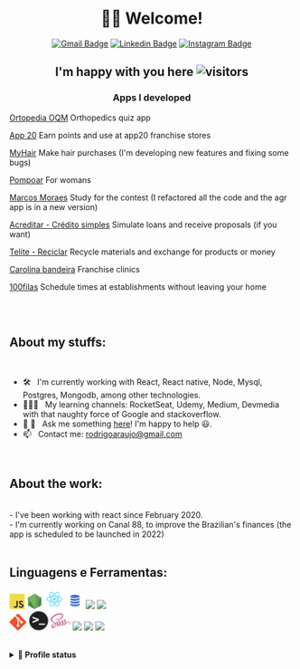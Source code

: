 <span align="center">

# 👋🏽 Welcome!

[![Gmail Badge](https://img.shields.io/badge/Gmail-D14836?style=for-the-badge&logo=gmail&logoColor=white)](rodrigoaraujo@gmail.com)
[![Linkedin Badge](https://img.shields.io/badge/LinkedIn-0077B5?style=for-the-badge&logo=linkedin&logoColor=white)](https://www.linkedin.com/in/rodrigo-g-araujo/)
[![Instagram Badge](https://img.shields.io/badge/Instagram-E4405F?style=for-the-badge&logo=instagram&logoColor=white)](https://www.instagram.com/rodrigogomes_araujo/)
</span>

## I'm happy with you here  ![visitors](https://visitor-badge.glitch.me/badge?page_id=rodrigogaraujo)

### Apps I developed
<p align="left">
 <a href="https://play.google.com/store/apps/details?id=com.apportopedia" target="_blank">Ortopedia OQM</a>
 Orthopedics quiz app
</p>
<p align="left">
 <a href="https://play.google.com/store/apps/details?id=com.app20" target="_blank">App 20</a> Earn points and use at app20 franchise stores
</p>
<p align="left">
 <a href="https://play.google.com/store/apps/details?id=com.myhairapp" target="_blank">MyHair</a> Make hair purchases (I'm developing new features and fixing some bugs)
</p>
<p align="left">
 <a href="https://play.google.com/store/apps/details?id=com.pompuarapp" target="_blank">Pompoar</a> For womans
</p>
<p align="left">
 <a href="https://play.google.com/store/apps/details?id=com.marcosmoraes" target="_blank">Marcos Moraes</a> Study for the contest (I refactored all the code and the agr app is in a new version)
</p>
<p align="left">
 <a href="https://play.google.com/store/apps/details?id=com.finnancierappacreditar" target="_blank">Acreditar - Crédito simples</a> Simulate loans and receive proposals (if you want)
</p>
<p align="left">
 <a href="https://play.google.com/store/apps/details?id=com.appreciclar" target="_blank">Telite - Reciclar</a> Recycle materials and exchange for products or money
</p>
<p align="left">
 <a href="https://play.google.com/store/apps/details?id=com.carolina_bandeira_pacientes" target="_blank">Carolina bandeira</a> Franchise clinics
</p>
<p align="left">
 <a href="https://play.google.com/store/apps/details?id=com.cemfilas.cemfilas" target="_blank">100filas</a> Schedule times at establishments without leaving your home
</p>
<br />

<br />

<span align="left">

## About my stuffs:

<br />

- 🛠 &nbsp; I'm currently working with React, React native, Node, Mysql, Postgres, Mongodb, among other technologies.<br />
- 👦🏽‍💻 &nbsp; My learning channels: RocketSeat, Udemy, Medium, Devmedia with that naughty force of Google and stackoverflow.<br/>
- 💬 💌 &nbsp; Ask me something [here](https://github.com/rodrigogaraujo/rodrigogaraujo/issues/1)! I'm happy to help 😃.<br/>
- 📫 &nbsp; Contact me: rodrigoaraujo@gmail.com

<br />

## About the work:

<br />
- I've been working with react since February 2020. <br />
- I'm currently working on Canal 88, to improve the Brazilian's finances (the app is scheduled to be launched in 2022)  <br />

<br />

## Linguagens e Ferramentas:

<code><img height="27" src="https://raw.githubusercontent.com/github/explore/80688e429a7d4ef2fca1e82350fe8e3517d3494d/topics/javascript/javascript.png" alt="javascript"></code>
<code><img height="27" src="https://raw.githubusercontent.com/github/explore/80688e429a7d4ef2fca1e82350fe8e3517d3494d/topics/nodejs/nodejs.png" alt="nodejs"></code>
<code><img height="35" src="https://raw.githubusercontent.com/github/explore/80688e429a7d4ef2fca1e82350fe8e3517d3494d/topics/react/react.png" alt="react"></code>
<code><img height="30" src="https://raw.githubusercontent.com/github/explore/80688e429a7d4ef2fca1e82350fe8e3517d3494d/topics/sql/sql.png" alt="sql"></code>
<code><img src="https://img.icons8.com/windows/32/000000/figma.png"/></code>
<code><img height="35" src="https://img.icons8.com/dusk/64/000000/docker.png"/></code><br />
<code><img height="30" src="https://raw.githubusercontent.com/devicons/devicon/master/icons/git/git-original.svg" alt="git"></code>
<code><img height="35" src="https://raw.githubusercontent.com/github/explore/80688e429a7d4ef2fca1e82350fe8e3517d3494d/topics/terminal/terminal.png" alt="terminal"></code>
<code><img height="35" src="https://raw.githubusercontent.com/github/explore/80688e429a7d4ef2fca1e82350fe8e3517d3494d/topics/sass/sass.png" alt="sass"></code>
<code><img height="35" src="https://img.icons8.com/color/48/000000/bootstrap.png"/></code>
<code><img height="35" src="https://img.icons8.com/ios-filled/50/000000/github.png"/></code>
<code><img height="35" src="https://img.icons8.com/color/48/000000/typescript.png"/></code>

<br />

<details>
  <br />
    <summary><strong>🌟 Profile status</strong></summary>
    <ul>
        <li> <img width="400" src="https://github-readme-stats.vercel.app/api?username=rodrigogaraujo&show_icons=true&theme=tokyonight&line_height=27" alt="ProfileStatus"></li>
        <li> <img width="300" src="https://github-readme-stats.vercel.app/api/top-langs/?username=rodrigogaraujo&hide=css,java,html&theme=tokyonight" alt="LanguageStatus"> </li>
    </ul>
</details>


